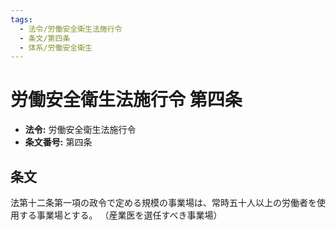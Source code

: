 ```yaml
---
tags:
  - 法令/労働安全衛生法施行令
  - 条文/第四条
  - 体系/労働安全衛生
---
```

# 労働安全衛生法施行令 第四条

- **法令:** 労働安全衛生法施行令
- **条文番号:** 第四条

## 条文
法第十二条第一項の政令で定める規模の事業場は、常時五十人以上の労働者を使用する事業場とする。
（産業医を選任すべき事業場）


